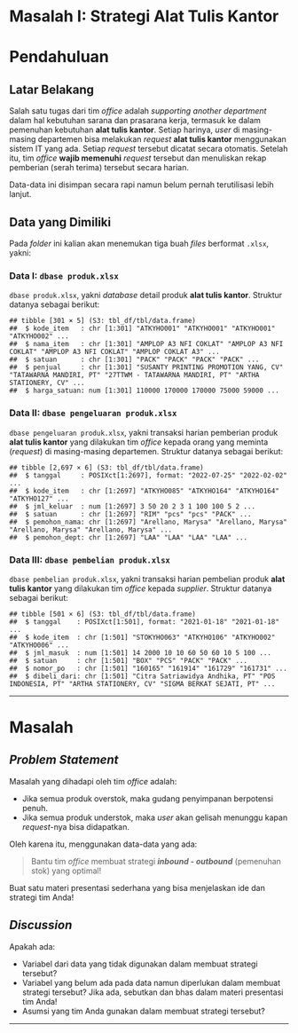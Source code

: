 Masalah I: Strategi Alat Tulis Kantor
================

# Pendahuluan

## Latar Belakang

Salah satu tugas dari tim *office* adalah *supporting another
department* dalam hal kebutuhan sarana dan prasarana kerja, termasuk ke
dalam pemenuhan kebutuhan **alat tulis kantor**. Setiap harinya, *user*
di masing-masing departemen bisa melakukan *request* **alat tulis
kantor** menggunakan sistem IT yang ada. Setiap *request* tersebut
dicatat secara otomatis. Setelah itu, tim *office* **wajib memenuhi**
*request* tersebut dan menuliskan rekap pemberian (serah terima)
tersebut secara harian.

Data-data ini disimpan secara rapi namun belum pernah terutilisasi lebih
lanjut.

## Data yang Dimiliki

Pada *folder* ini kalian akan menemukan tiga buah *files* berformat
`.xlsx`, yakni:

### **Data I**: `dbase produk.xlsx`

`dbase produk.xlsx`, yakni *database* detail produk **alat tulis
kantor**. Struktur datanya sebagai berikut:

    ## tibble [301 × 5] (S3: tbl_df/tbl/data.frame)
    ##  $ kode_item   : chr [1:301] "ATKYHO001" "ATKYHO001" "ATKYHO001" "ATKYHO002" ...
    ##  $ nama_item   : chr [1:301] "AMPLOP A3 NFI COKLAT" "AMPLOP A3 NFI COKLAT" "AMPLOP A3 NFI COKLAT" "AMPLOP COKLAT A3" ...
    ##  $ satuan      : chr [1:301] "PACK" "PACK" "PACK" "PACK" ...
    ##  $ penjual     : chr [1:301] "SUSANTY PRINTING PROMOTION YANG, CV" "TATAWARNA MANDIRI, PT" "27TTWM - TATAWARNA MANDIRI, PT" "ARTHA STATIONERY, CV" ...
    ##  $ harga_satuan: num [1:301] 110000 170000 170000 75000 59000 ...

### **Data II**: `dbase pengeluaran produk.xlsx`

`dbase pengeluaran produk.xlsx`, yakni transaksi harian pemberian produk
**alat tulis kantor** yang dilakukan tim *office* kepada orang yang
meminta (*request*) di masing-masing departemen. Struktur datanya
sebagai berikut:

    ## tibble [2,697 × 6] (S3: tbl_df/tbl/data.frame)
    ##  $ tanggal     : POSIXct[1:2697], format: "2022-07-25" "2022-02-02" ...
    ##  $ kode_item   : chr [1:2697] "ATKYHO085" "ATKYHO164" "ATKYHO164" "ATKYHO127" ...
    ##  $ jml_keluar  : num [1:2697] 3 50 20 2 3 1 100 100 5 2 ...
    ##  $ satuan      : chr [1:2697] "RIM" "pcs" "pcs" "PACK" ...
    ##  $ pemohon_nama: chr [1:2697] "Arellano, Marysa" "Arellano, Marysa" "Arellano, Marysa" "Arellano, Marysa" ...
    ##  $ pemohon_dept: chr [1:2697] "LAA" "LAA" "LAA" "LAA" ...

### **Data III**: `dbase pembelian produk.xlsx`

`dbase pembelian produk.xlsx`, yakni transaksi harian pembelian produk
**alat tulis kantor** yang dilakukan tim *office* kepada *supplier*.
Struktur datanya sebagai berikut:

    ## tibble [501 × 6] (S3: tbl_df/tbl/data.frame)
    ##  $ tanggal    : POSIXct[1:501], format: "2021-01-18" "2021-01-18" ...
    ##  $ kode_item  : chr [1:501] "STOKYHO063" "ATKYHO106" "ATKYHO002" "ATKYHO006" ...
    ##  $ jml_masuk  : num [1:501] 14 2000 10 10 60 50 60 10 5 100 ...
    ##  $ satuan     : chr [1:501] "BOX" "PCS" "PACK" "PACK" ...
    ##  $ nomor_po   : chr [1:501] "160165" "161914" "161729" "161731" ...
    ##  $ dibeli_dari: chr [1:501] "Citra Satriawidya Andhika, PT" "POS INDONESIA, PT" "ARTHA STATIONERY, CV" "SIGMA BERKAT SEJATI, PT" ...

------------------------------------------------------------------------

# Masalah

## *Problem Statement*

Masalah yang dihadapi oleh tim *office* adalah:

- Jika semua produk overstok, maka gudang penyimpanan berpotensi penuh.
- Jika semua produk understok, maka *user* akan gelisah menunggu kapan
  *request*-nya bisa didapatkan.

Oleh karena itu, menggunakan data-data yang ada:

> Bantu tim *office* membuat strategi ***inbound - outbound***
> (pemenuhan stok) yang optimal!

Buat satu materi presentasi sederhana yang bisa menjelaskan ide dan
strategi tim Anda!

## *Discussion*

Apakah ada:

- Variabel dari data yang tidak digunakan dalam membuat strategi
  tersebut?
- Variabel yang belum ada pada data namun diperlukan dalam membuat
  strategi tersebut? Jika ada, sebutkan dan bhas dalam materi presentasi
  tim Anda!
- Asumsi yang tim Anda gunakan dalam membuat strategi tersebut?

------------------------------------------------------------------------
